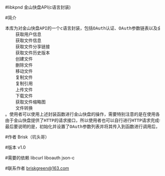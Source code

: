 #libkpnd
金山快盘API(c语言封装)

#简介
<pre>
本库为对金山快盘API的一个c语言封装，包括OAuth认证、OAuth参数链表以及金山API所提供的绝大部分功能，这其中包括：
	获取用户信息
	获取文件信息
	获取文件分享链接
	获取文件历史版本	
	创建文件
	删除文件
	移动文件
	复制文件
	复制引用
	上传文件
	下载文件
	获取文件缩略图
	文件转换
。使用者可以使用上述封装函数进行金山快盘的操作，需要特别注意的是在使用各个功能之前需要初始化OAuth参数列表。
由于金山快盘提供了HTTP的请求接口，所以使用者也可以自行进行HTTP请求完成各项功能，以达到更好的灵活性，使用者可以使用OAuth参数封装的相关函数完成任务，OAuth参数使用了一个链表来存储OAuth的各个参数，并且提供了数据签名生成的函数，数字签名的生成需要对参数进行排序，使用者大可以放心地添加参数，在提供的生成签名函数中会自动给予排序。
最后要说明的是，初始化并设置了OAuth参数列表并将其传入到函数进行调用后，你可能需要注意是否需要从列表中删除某项参数，不然可能会造成不可估计的错误。
</pre>
#作者
Brisk（坑头哥）

#版本
v1.0

#需要的依赖
libcurl
liboauth
json-c

#联系作者
briskgreen@163.com
